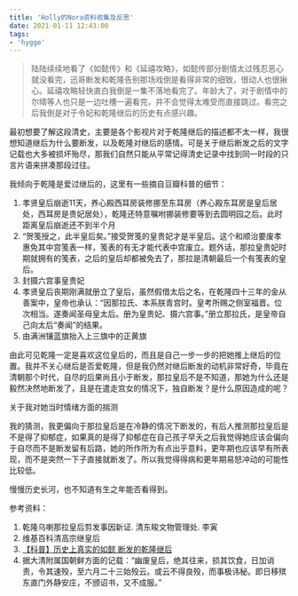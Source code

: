 ```yaml
---
title: 'Holly的Nora资料收集及反思'
date: 2021-01-11 12:43:00
tags:
- 'hygge'
---
```


> 陆陆续续地看了《如懿传》和《延禧攻略》，如懿传部分剧情太过残忍恶心就没看完，迅哥断发和乾隆告别那场戏倒是看得非常的细致，很动人也很揪心。延禧攻略轻快直白我倒是一集不落地看完了。年龄大了，对于剧情中的尔晴等人也只是一边吐槽一遍看完，并不会觉得太难受而直接跳过。看完之后我倒是对于令妃和乾隆继后的历史有点感兴趣。

最初想要了解这段清史，主要是各个影视片对于乾隆继后的描述都不太一样，我很想知道继后为什么要断发，以及乾隆对继后的感情。可是关于继后断发之后的文字记载也大多被损坏殆尽，那我们自然只能从平常记得清史记录中找到同一时段的只言片语来拼凑那段过往。

我倾向于乾隆是爱过继后的，这里有一些摘自豆瓣科普的细节：

1. 孝贤皇后崩逝11天，养心殿西耳房装修挪至东耳房（养心殿东耳房是皇后居处，西耳房是贵妃居处），乾隆还特意嘱咐挪装修要等到去圆明园之后。此时距离皇后崩逝还不到半个月
2. “贺笺授之，此半皇后矣。”接受贺笺的皇贵妃才是半皇后。这个和顺治要废孝惠免其中宫笺表一样，笺表的有无才能代表中宫废立。题外话，那拉皇贵妃时期就拥有的笺表，之后的皇后却都被免去了，那拉是清朝最后一个有笺表的皇后。
3. 封摄六宫事皇贵妃
4. 孝贤皇后丧期刚满就册立了皇后，虽然假借太后之名，在乾隆四十三年的金从善案中，皇帝也承认：“因那拉氏、本系朕青宫时。皇考所赐之侧室福晋。位次相当。遂奏闻圣母皇太后。册为皇贵妃、摄六宫事。”册立那拉氏，是皇帝自己向太后“奏闻”的结果。
5. 由满洲镶蓝旗抬入上三旗中的正黄旗

由此可见乾隆一定是喜欢这位皇后的，而且是自己一步一步的把她推上继后的位置。我并不关心继后是否爱乾隆，但是我仍然对继后断发的动机非常好奇，毕竟在清朝那个时代，自尽的后果尚且小于断发，那拉皇后不是不知道，那她为什么还是毅然决然地断发了，且是在遣走宫女的情况下，独自断发？是什么原因造成的呢？

关于我对她当时情绪方面的揣测

我的猜测，我更偏向于那拉皇后是在冷静的情况下断发的，有后人推测那拉皇后是不是得了抑郁症，如果真的是得了抑郁症在自己孩子早夭之后我觉得她应该会偏向于自尽而不是断发留有后路，她的所作所为有点出乎意料，更年期也应该早有所表现，而不是突然一下子直接就断发了。所以我觉得得病和更年期易怒冲动的可能性比较低。

慢慢历史长河，也不知道有生之年能否看得到。




参考资料：

1. 乾隆乌喇那拉皇后剪发事因新证. 清东睃文物管理处. 李寅
2. 维基百科清高宗继皇后
3. [【科普】历史上真实的如懿 断发的乾隆继后](https://www.douban.com/review/9246527/?tab=comments#comments)
4. 据大清附属国朝鲜方面的记载：“幽废皇后，绝其往来，损其饮食，日加诮责，令其速殁，至六月二十三始殁云。或云不得良殁，而事极讳秘。即日移殡东直门外静安庄，不颁诏书，又不成服。”